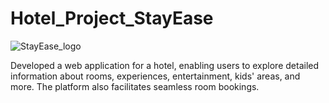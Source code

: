 # Hotel_Project_StayEase

![StayEase_logo](https://github.com/Theekshana-Vimukthi-Jayawickrama/Hotel_Project_StayEase/assets/152789878/10851a57-4103-4fb8-a186-98207010016c)

Developed a web application for a hotel, enabling users to explore detailed information about rooms, experiences, entertainment, kids' areas, and more. The platform also facilitates seamless room bookings.

